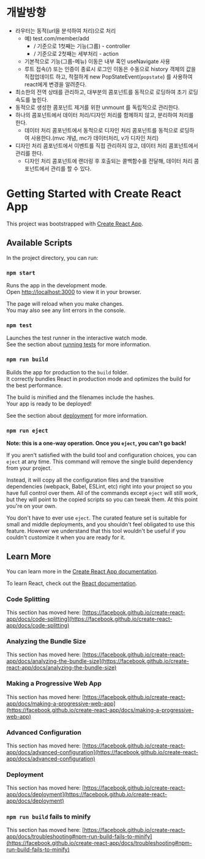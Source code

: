# 개발방향
- 라우터는 동적(url을 분석하여 처리)으로 처리
  - 예) test.com/member/add
     - / 기준으로 1첫째는 기능(그룹) - controller
     - / 기준으로 2첫째는 세부처리 - action
  - 기본적으로 기능(그룹-메뉴) 이동은 내부 훅인 useNavigate 사용
  - 루트 접속(/) 또는 인증이 종료시 로그인 이동은 수동으로 history 객체의 값을 직접업데이트 하고, 적절하게 new PopStateEvent(`popstate`) 를 사용하여 react에게 변경을 알려준다.
- 최소한의 전역 상태를 관리하고, 대부분의 콤포넌트를 동적으로 로딩하여 초기 로딩 속도를 높힌다.
- 동적으로 생성한 콤포넌트 제거를 위한 unmount 를 독립적으로 관리한다.
- 하나의 콤포넌트에서 데이터 처리/디자인 처리를 함께하지 않고, 분리하여 처리를 한다.
  - 데이터 처리 콤포넌트에서 동적으로 디자인 처리 콤포넌트를 동적으로 로딩하여 사용한다.(mvc 개념, mc가 데이터처리, v가 디자인 처리)
- 디자인 처리 콤포넌트에서 이벤트를 직접 관리하지 않고, 데이터 처리 콤포넌트에서 관리를 한다.
  - 디자인 처리 콤포넌트에 랜더링 후 호출되는 콜백함수를 전달해, 데이터 처리 콤포넌트에서 관리를 할 수 있다.


# Getting Started with Create React App

This project was bootstrapped with [Create React App](https://github.com/facebook/create-react-app).

## Available Scripts

In the project directory, you can run:

### `npm start`

Runs the app in the development mode.\
Open [http://localhost:3000](http://localhost:3000) to view it in your browser.

The page will reload when you make changes.\
You may also see any lint errors in the console.

### `npm test`

Launches the test runner in the interactive watch mode.\
See the section about [running tests](https://facebook.github.io/create-react-app/docs/running-tests) for more information.

### `npm run build`

Builds the app for production to the `build` folder.\
It correctly bundles React in production mode and optimizes the build for the best performance.

The build is minified and the filenames include the hashes.\
Your app is ready to be deployed!

See the section about [deployment](https://facebook.github.io/create-react-app/docs/deployment) for more information.

### `npm run eject`

**Note: this is a one-way operation. Once you `eject`, you can't go back!**

If you aren't satisfied with the build tool and configuration choices, you can `eject` at any time. This command will remove the single build dependency from your project.

Instead, it will copy all the configuration files and the transitive dependencies (webpack, Babel, ESLint, etc) right into your project so you have full control over them. All of the commands except `eject` will still work, but they will point to the copied scripts so you can tweak them. At this point you're on your own.

You don't have to ever use `eject`. The curated feature set is suitable for small and middle deployments, and you shouldn't feel obligated to use this feature. However we understand that this tool wouldn't be useful if you couldn't customize it when you are ready for it.

## Learn More

You can learn more in the [Create React App documentation](https://facebook.github.io/create-react-app/docs/getting-started).

To learn React, check out the [React documentation](https://reactjs.org/).

### Code Splitting

This section has moved here: [https://facebook.github.io/create-react-app/docs/code-splitting](https://facebook.github.io/create-react-app/docs/code-splitting)

### Analyzing the Bundle Size

This section has moved here: [https://facebook.github.io/create-react-app/docs/analyzing-the-bundle-size](https://facebook.github.io/create-react-app/docs/analyzing-the-bundle-size)

### Making a Progressive Web App

This section has moved here: [https://facebook.github.io/create-react-app/docs/making-a-progressive-web-app](https://facebook.github.io/create-react-app/docs/making-a-progressive-web-app)

### Advanced Configuration

This section has moved here: [https://facebook.github.io/create-react-app/docs/advanced-configuration](https://facebook.github.io/create-react-app/docs/advanced-configuration)

### Deployment

This section has moved here: [https://facebook.github.io/create-react-app/docs/deployment](https://facebook.github.io/create-react-app/docs/deployment)

### `npm run build` fails to minify

This section has moved here: [https://facebook.github.io/create-react-app/docs/troubleshooting#npm-run-build-fails-to-minify](https://facebook.github.io/create-react-app/docs/troubleshooting#npm-run-build-fails-to-minify)
